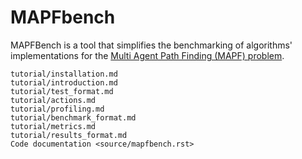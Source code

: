 # MAPFbench

MAPFBench is a tool that simplifies the benchmarking of 
algorithms' implementations for the [Multi Agent Path Finding (MAPF) 
problem](https://en.wikipedia.org/wiki/Multi-agent_pathfinding).

```{toctree}
tutorial/installation.md
tutorial/introduction.md
tutorial/test_format.md
tutorial/actions.md
tutorial/profiling.md
tutorial/benchmark_format.md
tutorial/metrics.md
tutorial/results_format.md
Code documentation <source/mapfbench.rst>
```

